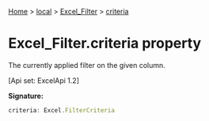 [Home](./index) &gt; [local](local.md) &gt; [Excel\_Filter](local.excel_filter.md) &gt; [criteria](local.excel_filter.criteria.md)

# Excel\_Filter.criteria property

The currently applied filter on the given column. 

 \[Api set: ExcelApi 1.2\]

**Signature:**
```javascript
criteria: Excel.FilterCriteria
```
